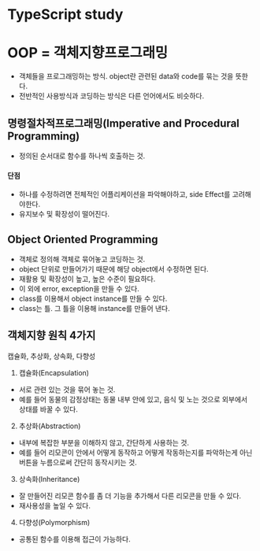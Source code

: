 # TypeScript study

# OOP = 객체지향프로그래밍

- 객체들을 프로그래밍하는 방식. object란 관련된 data와 code를 묶는 것을 뜻한다.
- 전반적인 사용방식과 코딩하는 방식은 다른 언어에서도 비슷하다.

## 명령절차적프로그래밍(Imperative and Procedural Programming)

- 정의된 순서대로 함수를 하나씩 호출하는 것.

#### 단점

- 하나를 수정하려면 전체적인 어플리케이션을 파악해야하고, side Effect를 고려해야한다.
- 유지보수 및 확장성이 떨어진다.

## Object Oriented Programming

- 객체로 정의해 객체로 묶어놓고 코딩하는 것.
- object 단위로 만들어가기 때문에 해당 object에서 수정하면 된다.
- 재활용 및 확장성이 높고, 높은 수준이 필요하다.
- 이 외에 error, exception을 만들 수 있다.
- class를 이용해서 object instance를 만들 수 있다.
- class는 틀. 그 틀을 이용해 instance를 만들어 낸다.

## 객체지향 원칙 4가지

캡슐화, 추상화, 상속화, 다향성

1. 캡슐화(Encapsulation)

- 서로 관련 있는 것을 묶어 놓는 것.
- 예를 들어 동물의 감정상태는 동물 내부 안에 있고, 음식 및 노는 것으로 외부에서 상태를 바꿀 수 있다.

2. 추상화(Abstraction)

- 내부에 복잡한 부분을 이해하지 않고, 간단하게 사용하는 것.
- 예를 들어 리모콘이 안에서 어떻게 동작하고 어떻게 작동하는지를 파악하는게 아닌 버튼을 누름으로써 간단히 동작시키는 것.

3. 상속화(Inheritance)

- 잘 만들어진 리모콘 함수를 좀 더 기능을 추가해서 다른 리모콘을 만들 수 있다.
- 재사용성을 높일 수 있다.

4. 다향성(Polymorphism)

- 공통된 함수를 이용해 접근이 가능하다.
